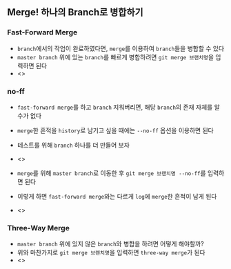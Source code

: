 ## Merge! 하나의 Branch로 병합하기

### Fast-Forward Merge
- `branch`에서의 작업이 완료하였다면, `merge`를 이용하여 `branch`들을 병합할 수 있다
- `master branch` 위에 있는 `branch`를 빠르게 병합하려면 `git merge 브랜치명`을 입력하면 된다
- <>

### no-ff
- `fast-forward merge`를 하고 `branch` 지워버리면, 해당 `branch`의 존재 자체를 알 수가 없다
- `merge`한 흔적을 `history`로 남기고 싶을 때에는 `--no-ff` 옵션을 이용하면 된다
- 테스트를 위해 `branch` 하나를 더 만들어 보자
- <>

- `merge`를 위해 `master branch`로 이동한 후 `git merge 브랜치명 --no-ff`를 입력하면 된다
- 이렇게 하면 `fast-forward merge`와는 다르게 `log`에 `merge`한 흔적이 남게 된다
- <>

### Three-Way Merge
- `master branch` 위에 있지 않은 `branch`와 병합을 하려면 어떻게 해야할까?
- 위와 마찬가지로 `git merge 브랜치명`을 입력하면 `three-way merge`가 된다
- <>